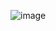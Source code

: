 ![image](https://github.com/adisorncjame/api-swagger-biostar2-2.8.14/assets/62010897/7b104f40-c0ba-4e0b-8999-dce668e6664b)








